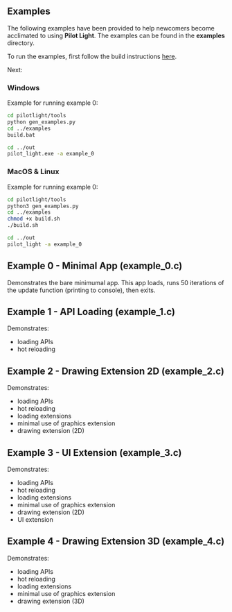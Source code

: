 ## Examples
The following examples have been provided to help newcomers become acclimated to using **Pilot Light**. The examples can be found in the **examples** directory.

To run the examples, first follow the build instructions [here](https://github.com/PilotLightTech/pilotlight/wiki/Building).

Next:

### Windows
Example for running example 0:
```bash
cd pilotlight/tools
python gen_examples.py
cd ../examples
build.bat

cd ../out
pilot_light.exe -a example_0
```
### MacOS & Linux
Example for running example 0:
```bash
cd pilotlight/tools
python3 gen_examples.py
cd ../examples
chmod +x build.sh
./build.sh

cd ../out
pilot_light -a example_0 
```

## Example 0 - Minimal App (example_0.c)
Demonstrates the bare minimumal app. This app loads, runs 50 iterations of the update function (printing to console), then exits.

## Example 1 - API Loading (example_1.c)
Demonstrates:
* loading APIs
* hot reloading

## Example 2 - Drawing Extension 2D (example_2.c)
Demonstrates:
* loading APIs
* hot reloading
* loading extensions
* minimal use of graphics extension
* drawing extension (2D)

## Example 3 - UI Extension (example_3.c)
Demonstrates:
* loading APIs
* hot reloading
* loading extensions
* minimal use of graphics extension
* drawing extension (2D)
* UI extension

## Example 4 - Drawing Extension 3D (example_4.c)
Demonstrates:
* loading APIs
* hot reloading
* loading extensions
* minimal use of graphics extension
* drawing extension (3D)
